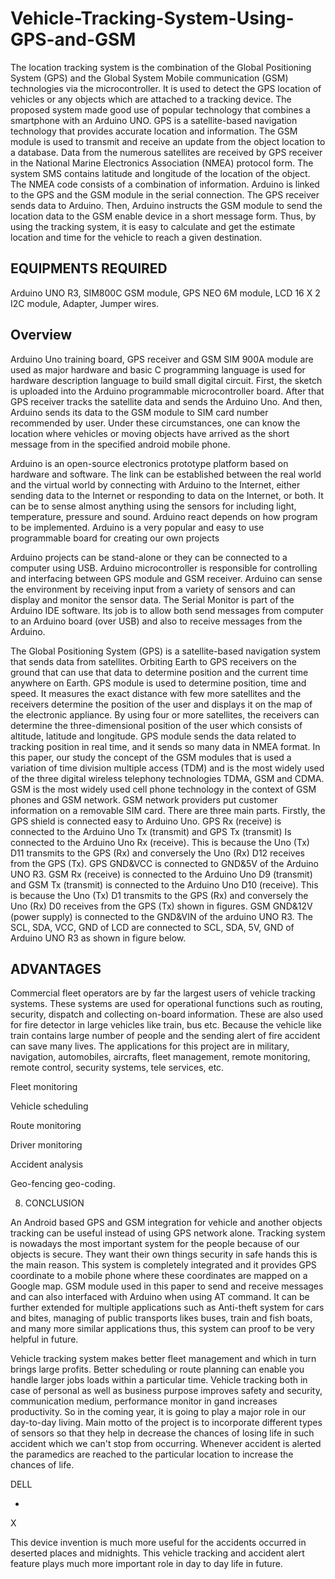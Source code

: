 # Vehicle-Tracking-System-Using-GPS-and-GSM

The location tracking system is the combination of the Global Positioning System (GPS) and the Global System Mobile communication (GSM) technologies via the microcontroller. It is used to detect the GPS location of vehicles or any objects which are attached to a tracking device. The proposed system made good use of popular technology that combines a smartphone with an Arduino UNO. GPS is a satellite-based navigation technology that provides accurate location and information. The GSM module is used to transmit and receive an update from the object location to a database. Data from the numerous satellites are received by GPS receiver in the National Marine Electronics Association (NMEA) protocol form. The system SMS contains latitude and longitude of the location of the object. The NMEA code consists of a combination of information. Arduino is linked to the GPS and the GSM module in the serial connection. The GPS receiver sends data to Arduino. Then, Arduino instructs the GSM module to send the location data to the GSM enable device in a short message form. Thus, by using the tracking system, it is easy to calculate and get the estimate location and time for the vehicle to reach a given destination.

## EQUIPMENTS REQUIRED

Arduino UNO R3, SIM800C GSM module, GPS NEO 6M module, LCD 16 X 2 I2C module, Adapter, Jumper wires.

## Overview

Arduino Uno training board, GPS receiver and GSM SIM 900A module are used as major hardware and basic C programming language is used for hardware description language to build small digital circuit. First, the sketch is uploaded into the Arduino programmable microcontroller board. After that GPS receiver tracks the satellite data and sends the Arduino Uno. And then, Arduino sends its data to the GSM module to SIM card number recommended by user. Under these circumstances, one can know the location where vehicles or moving objects have arrived as the short message from in the specified android mobile phone.

Arduino is an open-source electronics prototype platform based on hardware and software. The link can be established between the real world and the virtual world by connecting with Arduino to the Internet, either sending data to the Internet or responding to data on the Internet, or both. It can be to sense almost anything using the sensors for including light, temperature, pressure and sound. Arduino react depends on how program to be implemented. Arduino is a very popular and easy to use programmable board for creating our own projects

Arduino projects can be stand-alone or they can be connected to a computer using USB. Arduino microcontroller is responsible for controlling and interfacing between GPS module and GSM receiver. Arduino can sense the environment by receiving input from a variety of sensors and can display and monitor the sensor data. The Serial Monitor is part of the Arduino IDE software. Its job is to allow both send messages from computer to an Arduino board (over USB) and also to receive messages from the Arduino.

The Global Positioning System (GPS) is a satellite-based navigation system that sends data from satellites. Orbiting Earth to GPS receivers on the ground that can use that data to determine position and the current time anywhere on Earth. GPS module is used to determine position, time and speed. It measures the exact distance with few more satellites and the receivers determine the position of the user and displays it on the map of the electronic appliance. By using four or more satellites, the receivers can determine the three-dimensional position of the user which consists of altitude, latitude and longitude. GPS module sends the data related to tracking position in real time, and it sends so many data in NMEA format. In this paper, our study the concept of the GSM modules that is used a variation of time division multiple access (TDM) and is the most widely used of the three digital wireless telephony technologies TDMA, GSM and CDMA. GSM is the most widely used cell phone technology in the context of GSM phones and GSM network. GSM network providers put customer information on a removable SIM card.
There are three main parts. Firstly, the GPS shield is connected easy to Arduino Uno. GPS Rx (receive) is connected to the Arduino Uno Tx (transmit) and GPS Tx (transmit) Is connected to the Arduino Uno Rx (receive). This is because the Uno (Tx) D11 transmits to the GPS (Rx) and conversely the Uno (Rx) D12 receives from the GPS (Tx). GPS GND&VCC is connected to GND&5V of the Arduino UNO R3. GSM Rx (receive) is connected to the Arduino Uno D9 (transmit) and GSM Tx (transmit) is connected to the Arduino Uno D10 (receive). This is because the Uno (Tx) D1 transmits to the GPS (Rx) and conversely the Uno (Rx) D0 receives from the GPS (Tx) shown in figures. GSM GND&12V (power supply) is connected to the GND&VIN of the arduino UNO R3. The SCL, SDA, VCC, GND of LCD are connected to SCL, SDA, 5V, GND of Arduino UNO R3 as shown in figure below.

## ADVANTAGES

Commercial fleet operators are by far the largest users of vehicle tracking systems. These systems are used for operational functions such as routing, security, dispatch and collecting on-board information. These are also used for fire detector in large vehicles like train, bus etc. Because the vehicle like train contains large number of people and the sending alert of fire accident can save many lives. The applications for this project are in military, navigation, automobiles, aircrafts, fleet management, remote monitoring, remote control, security systems, tele services, etc.

Fleet monitoring

Vehicle scheduling

Route monitoring

Driver monitoring

Accident analysis

Geo-fencing geo-coding.

8. CONCLUSION

An Android based GPS and GSM integration for vehicle and another objects tracking can be useful instead of using GPS network alone. Tracking system is nowadays the most important system for the people because of our objects is secure. They want their own things security in safe hands this is the main reason. This system is completely integrated and it provides GPS coordinate to a mobile phone where these coordinates are mapped on a Google map. GSM module used in this paper to send and receive messages and can also interfaced with Arduino when using AT command. It can be further extended for multiple applications such as Anti-theft system for cars and bites, managing of public transports likes buses, train and fish boats, and many more similar applications thus, this system can proof to be very helpful in future.

Vehicle tracking system makes better fleet management and which in turn brings large profits. Better scheduling or route planning can enable you handle larger jobs loads within a particular time. Vehicle tracking both in case of personal as well as business purpose improves safety and security, communication medium, performance monitor in gand increases productivity. So in the coming year, it is going to play a major role in our day-to-day living. Main motto of the project is to incorporate different types of sensors so that they help in decrease the chances of losing life in such accident which we can't stop from occurring. Whenever accident is alerted the paramedics are reached to the particular location to increase the chances of life.

DELL

+

X

This device invention is much more useful for the accidents occurred in deserted places and midnights. This vehicle tracking and accident alert feature plays much more important role in day to day life in future.
